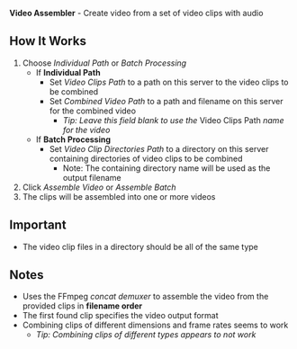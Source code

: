 **Video Assembler** - Create video from a set of video clips with audio

## How It Works
1. Choose _Individual Path_ or _Batch Processing_
    - If **Individual Path**
        - Set _Video Clips Path_ to a path on this server to the video clips to be combined
        - Set _Combined Video Path_ to a path and filename on this server for the combined video
            - _Tip: Leave this field blank to use the_ Video Clips Path _name for the video_
    - If **Batch Processing**
        - Set _Video Clip Directories Path_ to a directory on this server containing directories of video clips to be combined
            - Note: The containing directory name will be used as the output filename
1. Click _Assemble Video_ or _Assemble Batch_
1. The clips will be assembled into one or more videos

## Important
- The video clip files in a directory should be all of the same type

## Notes
- Uses the FFmpeg _concat demuxer_ to assemble the video from the provided clips in **filename order**
- The first found clip specifies the video output format
- Combining clips of different dimensions and frame rates seems to work
    - _Tip: Combining clips of different types appears to not work_